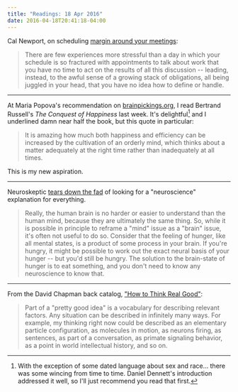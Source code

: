 ```yaml
---
title: "Readings: 18 Apr 2016"
date: 2016-04-18T20:41:18-04:00
---
```


Cal Newport, on scheduling [margin around your meetings](http://calnewport.com/blog/2016/04/15/schedule-meeting-margins/):

> There are few experiences more stressful than a day in which your schedule is so fractured with appointments to talk about work that you have no time to act on the results of all this discussion -- leading, instead, to the awful sense of a growing stack of obligations, all being juggled in your head, that you have no idea how to define or handle.

---

At Maria Popova's recommendation on [brainpickings.org](https://www.brainpickings.org/2015/01/21/bertrand-russell-boredom-conquest-of-happiness/), I read Bertrand Russell's _The Conquest of Happiness_ last week. It's delightful[^1] and I underlined damn near half the book, but this quote in particular:

> It is amazing how much both happiness and efficiency can be increased by the cultivation of an orderly mind, which thinks about a matter adequately at the right time rather than inadequately at all times.

This is my new aspiration.

---

Neuroskeptic [tears down the fad](http://kernelmag.dailydot.com/issue-sections/staff-editorials/16335/neuroskeptic-neurohype-brain-training-apps/) of looking for a "neuroscience" explanation for everything.

> Really, the human brain is no harder or easier to understand than the human mind, because they are ultimately the same thing. So, while it is possible in principle to reframe a "mind" issue as a "brain" issue, it's often not useful to do so. Consider that the feeling of hunger, like all mental states, is a product of some process in your brain. If you're hungry, it might be possible to work out the exact neural basis of your hunger -- but you'd still be hungry. The solution to the brain-state of hunger is to eat something, and you don't need to know any neuroscience to know that.

---

From the David Chapman back catalog, ["How to Think Real Good"](http://meaningness.com/metablog/how-to-think):

> Part of a "pretty good idea" is a vocabulary for describing relevant factors. Any situation can be described in infinitely many ways. For example, my thinking right now could be described as an elementary particle configuration, as molecules in motion, as neurons firing, as sentences, as part of a conversation, as primate signaling behavior, as a point in world intellectual history, and so on.

[^1]: With the exception of some dated language about sex and race... there was some wincing from time to time. Daniel Dennett's introduction addressed it well, so I'll just recommend you read that first.

